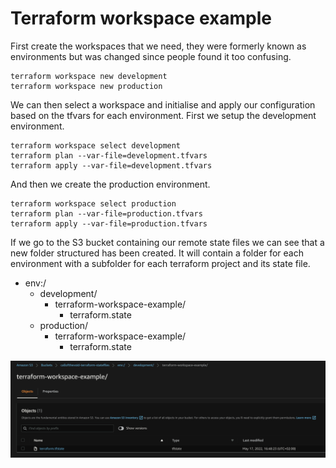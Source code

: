 # Terraform workspace example
First create the workspaces that we need, they were formerly known as environments but was changed since people found it too confusing.
``` shell
terraform workspace new development
terraform workspace new production
```
We can then select a workspace and initialise and apply our configuration based on the tfvars for each environment.
First we setup the development environment.
``` shell
terraform workspace select development
terraform plan --var-file=development.tfvars
terraform apply --var-file=development.tfvars
```
And then we create the production environment.
``` shell
terraform workspace select production
terraform plan --var-file=production.tfvars
terraform apply --var-file=production.tfvars
```
If we go to the S3 bucket containing our remote state files we can see that a new folder structured has been created.
It will contain a folder for each environment with a subfolder for each terraform project and its state file.
- env:/
    - development/
        - terraform-workspace-example/
            - terraform.state
    - production/
        - terraform-workspace-example/
            - terraform.state

![Screenshot](https://raw.githubusercontent.com/rbjoergensen/terraform-workspaces/master/.github/images/statefiles.png?raw=true)
